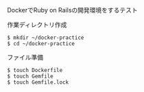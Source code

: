 DockerでRuby on Railsの開発環境をするテスト

作業ディレクトリ作成
```
$ mkdir ~/docker-practice
$ cd ~/docker-practice
```

ファイル準備
```
$ touch Dockerfile
$ touch Gemfile
$ touch Gemfile.lock
```
